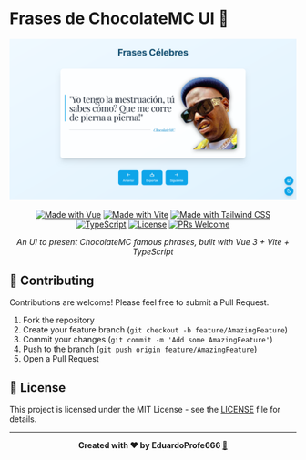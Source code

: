# Frases de ChocolateMC UI 🍫

<div align="center">

![Choco](/public/banner.png)

[![Made with Vue][vue-badge]][vue-url]
[![Made with Vite][vite-badge]][vite-url]
[![Made with Tailwind CSS][tailwind-badge]][tailwind-url]
[![TypeScript][ts-badge]][ts-url]
[![License][license-badge]][license-url]
[![PRs Welcome][prs-badge]][prs-url]

_An UI to present ChocolateMC famous phrases, built with Vue 3 + Vite + TypeScript_

</div>

## 🤝 Contributing

Contributions are welcome! Please feel free to submit a Pull Request.

1. Fork the repository
2. Create your feature branch (`git checkout -b feature/AmazingFeature`)
3. Commit your changes (`git commit -m 'Add some AmazingFeature'`)
4. Push to the branch (`git push origin feature/AmazingFeature`)
5. Open a Pull Request

## 📝 License

This project is licensed under the MIT License - see the [LICENSE](LICENSE) file for details.

---

<div align="center">
<strong>Created with ❤️ by EduardoProfe666 <a href="https://eduardoprofe666.github.io">🎩</a></strong>
</div>



<!-- MARKDOWN LINKS & BADGES -->

[vue-badge]: https://img.shields.io/badge/Vue-4FC08D?style=for-the-badge&logo=vuedotjs&logoColor=white

[vue-url]: https://vuejs.org/

[vite-badge]: https://img.shields.io/badge/Vite-24ea1b?style=for-the-badge&logo=vite&logoColor=white

[vite-url]: https://vitejs.dev/

[tailwind-badge]: https://img.shields.io/badge/Tailwind_CSS-06B6D4?style=for-the-badge&logo=tailwindcss&logoColor=white

[tailwind-url]: https://tailwindcss.com/

[ts-badge]: https://img.shields.io/badge/TypeScript-007ACC?style=for-the-badge&logo=typescript&logoColor=white

[ts-url]: https://www.typescriptlang.org/

[license-badge]: https://img.shields.io/badge/License-MIT-yellow.svg?style=for-the-badge

[license-url]: https://opensource.org/licenses/MIT

[prs-badge]: https://img.shields.io/badge/PRs-welcome-brightgreen.svg?style=for-the-badge

[prs-url]: http://makeapullrequest.com